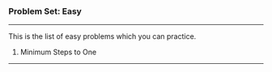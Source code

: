 ### Problem Set: Easy 
<hr>

This is the list of easy problems which you can practice. 

1. Minimum Steps to One

<hr>